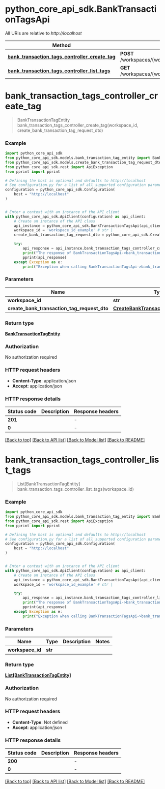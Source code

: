 # python_core_api_sdk.BankTransactionTagsApi

All URIs are relative to *http://localhost*

Method | HTTP request | Description
------------- | ------------- | -------------
[**bank_transaction_tags_controller_create_tag**](BankTransactionTagsApi.md#bank_transaction_tags_controller_create_tag) | **POST** /workspaces/{workspaceId}/bank/transactions/tags | 
[**bank_transaction_tags_controller_list_tags**](BankTransactionTagsApi.md#bank_transaction_tags_controller_list_tags) | **GET** /workspaces/{workspaceId}/bank/transactions/tags | 


# **bank_transaction_tags_controller_create_tag**
> BankTransactionTagEntity bank_transaction_tags_controller_create_tag(workspace_id, create_bank_transaction_tag_request_dto)



### Example


```python
import python_core_api_sdk
from python_core_api_sdk.models.bank_transaction_tag_entity import BankTransactionTagEntity
from python_core_api_sdk.models.create_bank_transaction_tag_request_dto import CreateBankTransactionTagRequestDto
from python_core_api_sdk.rest import ApiException
from pprint import pprint

# Defining the host is optional and defaults to http://localhost
# See configuration.py for a list of all supported configuration parameters.
configuration = python_core_api_sdk.Configuration(
    host = "http://localhost"
)


# Enter a context with an instance of the API client
with python_core_api_sdk.ApiClient(configuration) as api_client:
    # Create an instance of the API class
    api_instance = python_core_api_sdk.BankTransactionTagsApi(api_client)
    workspace_id = 'workspace_id_example' # str | 
    create_bank_transaction_tag_request_dto = python_core_api_sdk.CreateBankTransactionTagRequestDto() # CreateBankTransactionTagRequestDto | 

    try:
        api_response = api_instance.bank_transaction_tags_controller_create_tag(workspace_id, create_bank_transaction_tag_request_dto)
        print("The response of BankTransactionTagsApi->bank_transaction_tags_controller_create_tag:\n")
        pprint(api_response)
    except Exception as e:
        print("Exception when calling BankTransactionTagsApi->bank_transaction_tags_controller_create_tag: %s\n" % e)
```



### Parameters


Name | Type | Description  | Notes
------------- | ------------- | ------------- | -------------
 **workspace_id** | **str**|  | 
 **create_bank_transaction_tag_request_dto** | [**CreateBankTransactionTagRequestDto**](CreateBankTransactionTagRequestDto.md)|  | 

### Return type

[**BankTransactionTagEntity**](BankTransactionTagEntity.md)

### Authorization

No authorization required

### HTTP request headers

 - **Content-Type**: application/json
 - **Accept**: application/json

### HTTP response details

| Status code | Description | Response headers |
|-------------|-------------|------------------|
**201** |  |  -  |
**0** |  |  -  |

[[Back to top]](#) [[Back to API list]](../README.md#documentation-for-api-endpoints) [[Back to Model list]](../README.md#documentation-for-models) [[Back to README]](../README.md)

# **bank_transaction_tags_controller_list_tags**
> List[BankTransactionTagEntity] bank_transaction_tags_controller_list_tags(workspace_id)



### Example


```python
import python_core_api_sdk
from python_core_api_sdk.models.bank_transaction_tag_entity import BankTransactionTagEntity
from python_core_api_sdk.rest import ApiException
from pprint import pprint

# Defining the host is optional and defaults to http://localhost
# See configuration.py for a list of all supported configuration parameters.
configuration = python_core_api_sdk.Configuration(
    host = "http://localhost"
)


# Enter a context with an instance of the API client
with python_core_api_sdk.ApiClient(configuration) as api_client:
    # Create an instance of the API class
    api_instance = python_core_api_sdk.BankTransactionTagsApi(api_client)
    workspace_id = 'workspace_id_example' # str | 

    try:
        api_response = api_instance.bank_transaction_tags_controller_list_tags(workspace_id)
        print("The response of BankTransactionTagsApi->bank_transaction_tags_controller_list_tags:\n")
        pprint(api_response)
    except Exception as e:
        print("Exception when calling BankTransactionTagsApi->bank_transaction_tags_controller_list_tags: %s\n" % e)
```



### Parameters


Name | Type | Description  | Notes
------------- | ------------- | ------------- | -------------
 **workspace_id** | **str**|  | 

### Return type

[**List[BankTransactionTagEntity]**](BankTransactionTagEntity.md)

### Authorization

No authorization required

### HTTP request headers

 - **Content-Type**: Not defined
 - **Accept**: application/json

### HTTP response details

| Status code | Description | Response headers |
|-------------|-------------|------------------|
**200** |  |  -  |
**0** |  |  -  |

[[Back to top]](#) [[Back to API list]](../README.md#documentation-for-api-endpoints) [[Back to Model list]](../README.md#documentation-for-models) [[Back to README]](../README.md)


